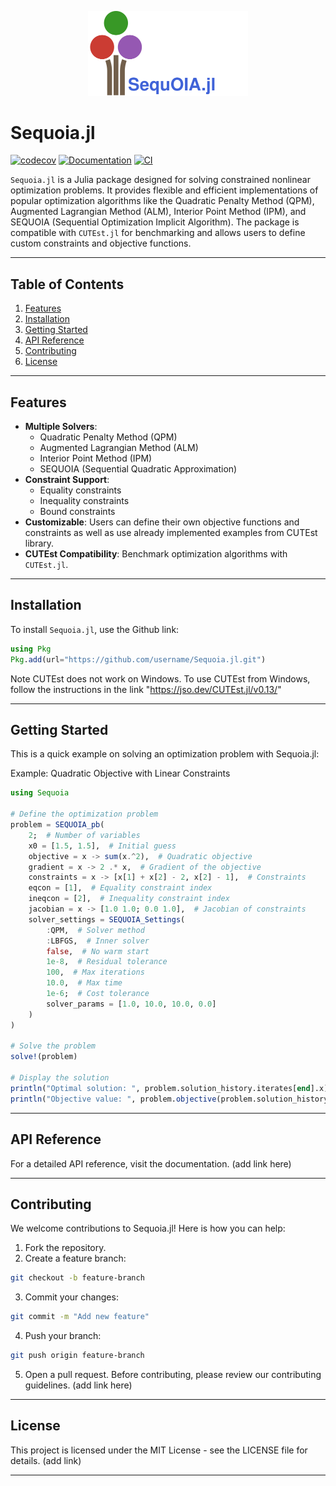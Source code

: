 [//]: Logo
<p align="center">
<img
    src="./docs/src/assets/sequoia_logo.svg"
    width=256px
    >
</p>

# Sequoia.jl

[![codecov](https://codecov.io/github/LucianNita/Sequoia.jl/graph/badge.svg?token=WcYswle2ml)](https://codecov.io/github/LucianNita/Sequoia.jl)
[![Documentation](https://img.shields.io/badge/docs-dev-blue.svg)](https://luciannita.github.io/Sequoia.jl/dev)
[![CI](https://github.com/LucianNita/Sequoia.jl/actions/workflows/CI.yml/badge.svg)](https://github.com/LucianNita/Sequoia.jl/actions/workflows/CI.yml)

`Sequoia.jl` is a Julia package designed for solving constrained nonlinear optimization problems. It provides flexible and efficient implementations of popular optimization algorithms like the Quadratic Penalty Method (QPM), Augmented Lagrangian Method (ALM), Interior Point Method (IPM), and SEQUOIA (Sequential Optimization Implicit Algorithm). The package is compatible with `CUTEst.jl` for benchmarking and allows users to define custom constraints and objective functions.

---

## Table of Contents
1. [Features](#features)
2. [Installation](#installation)
3. [Getting Started](#getting-started)
4. [API Reference](#api-reference)
5. [Contributing](#contributing)
6. [License](#license)

---

## Features

- **Multiple Solvers**:
  - Quadratic Penalty Method (QPM)
  - Augmented Lagrangian Method (ALM)
  - Interior Point Method (IPM)
  - SEQUOIA (Sequential Quadratic Approximation)
- **Constraint Support**:
  - Equality constraints
  - Inequality constraints
  - Bound constraints
- **Customizable**: Users can define their own objective functions and constraints as well as use already implemented examples from CUTEst library.
- **CUTEst Compatibility**: Benchmark optimization algorithms with `CUTEst.jl`.

---

## Installation

To install `Sequoia.jl`, use the Github link:

```julia
using Pkg
Pkg.add(url="https://github.com/username/Sequoia.jl.git")
```

Note CUTEst does not work on Windows. To use CUTEst from Windows, follow the instructions in the link "https://jso.dev/CUTEst.jl/v0.13/"

---

## Getting Started 
 
This is a quick example on solving an optimization problem with Sequoia.jl:

Example: Quadratic Objective with Linear Constraints

```julia
using Sequoia

# Define the optimization problem
problem = SEQUOIA_pb(
    2;  # Number of variables
    x0 = [1.5, 1.5],  # Initial guess
    objective = x -> sum(x.^2),  # Quadratic objective
    gradient = x -> 2 .* x,  # Gradient of the objective
    constraints = x -> [x[1] + x[2] - 2, x[2] - 1],  # Constraints
    eqcon = [1],  # Equality constraint index
    ineqcon = [2],  # Inequality constraint index
    jacobian = x -> [1.0 1.0; 0.0 1.0],  # Jacobian of constraints
    solver_settings = SEQUOIA_Settings(
        :QPM,  # Solver method
        :LBFGS,  # Inner solver
        false,  # No warm start
        1e-8,  # Residual tolerance
        100,  # Max iterations
        10.0,  # Max time
        1e-6;  # Cost tolerance
        solver_params = [1.0, 10.0, 10.0, 0.0]
    )
)

# Solve the problem
solve!(problem)

# Display the solution
println("Optimal solution: ", problem.solution_history.iterates[end].x)
println("Objective value: ", problem.objective(problem.solution_history.iterates[end].x))
```

---

## API Reference 

For a detailed API reference, visit the documentation. (add link here)

---

## Contributing 

We welcome contributions to Sequoia.jl! Here is how you can help:

1. Fork the repository.
2. Create a feature branch:
```bash
git checkout -b feature-branch
```
3. Commit your changes:
```bash
git commit -m "Add new feature"
```
4. Push your branch:
```bash
git push origin feature-branch
```
5. Open a pull request.
Before contributing, please review our contributing guidelines. (add link here)

---

## License

This project is licensed under the MIT License - see the LICENSE file for details. (add link)

---
